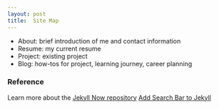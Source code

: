 ```yaml
---
layout: post
title:  Site Map
---
```


- About: brief introduction of me  and contact information
- Resume: my current resume 
- Project: existing project
- Blog: how-tos for project, learning journey, career planning

### Reference
Learn more about the [Jekyll Now repository](https://github.com/barryclark/jekyll-now) 
[Add Search Bar to Jekyll](https://learn.cloudcannon.com/jekyll/jekyll-search-using-lunr-js/)
